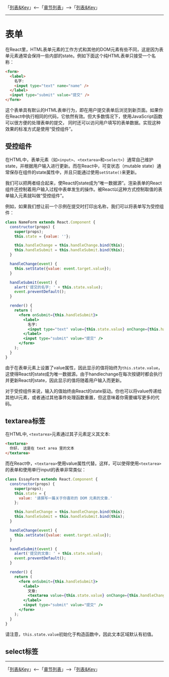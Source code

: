 「[列表&Key](./07-列表&Key.md)」<--「[章节列表](../React概述.md)」-->「[列表&Key](./09-状态提升.md)」

***

# 表单

在React里，HTML表单元素的工作方式和其他的DOM元素有些不同，这是因为表单元素通常会保持一些内部的state。例如下面这个纯HTML表单只接受一个名称：
```html
<form>
  <label>
    名字:
    <input type="text" name="name" />
  </label>
  <input type="submit" value="提交" />
</form>
```
这个表单具有默认的HTML表单行为，即在用户提交表单后浏览到新页面。如果你在React中执行相同的代码，它依然有效。但大多数情况下，使用JavaScript函数可以很方便的处理表单的提交， 同时还可以访问用户填写的表单数据。实现这种效果的标准方式是使用“受控组件”。

## 受控组件

在HTML中，表单元素（如`<input>`、`<textarea>`和`<select>`）通常自己维护 state，并根据用户输入进行更新。而在React中，可变状态（mutable state）通常保存在组件的state属性中，并且只能通过使用`setState()`来更新。

我们可以把两者结合起来，使React的state成为“唯一数据源”。渲染表单的React组件还控制着用户输入过程中表单发生的操作。被React以这种方式控制取值的表单输入元素就叫做“受控组件”。

例如，如果我们想让前一个示例在提交时打印出名称，我们可以将表单写为受控组件：
```jsx
class NameForm extends React.Component {
  constructor(props) {
    super(props);
    this.state = {value: ''};

    this.handleChange = this.handleChange.bind(this);
    this.handleSubmit = this.handleSubmit.bind(this);
  }

  handleChange(event) {
    this.setState({value: event.target.value});
  }

  handleSubmit(event) {
    alert('提交的名字: ' + this.state.value);
    event.preventDefault();
  }

  render() {
    return (
      <form onSubmit={this.handleSubmit}>
        <label>
          名字:
          <input type="text" value={this.state.value} onChange={this.handleChange} />
        </label>
        <input type="submit" value="提交" />
      </form>
    );
  }
}
```
由于在表单元素上设置了value属性，因此显示的值将始终为`this.state.value`，这使得React的state成为唯一数据源。由于handlechange在每次按键时都会执行并更新React的state，因此显示的值将随着用户输入而更新。

对于受控组件来说，输入的值始终由React的state驱动。你也可以将value传递给其他UI元素，或者通过其他事件处理函数重置，但这意味着你需要编写更多的代码。

## textarea标签

在HTML中, `<textarea>`元素通过其子元素定义其文本:
```html
<textarea>
  你好， 这是在 text area 里的文本
</textarea>
```
而在React中，`<textarea>`使用value属性代替。这样，可以使得使用`<textarea>`的表单和使用单行input的表单非常类似：
```jsx
class EssayForm extends React.Component {
  constructor(props) {
    super(props);
    this.state = {
      value: '请撰写一篇关于你喜欢的 DOM 元素的文章.'
    };

    this.handleChange = this.handleChange.bind(this);
    this.handleSubmit = this.handleSubmit.bind(this);
  }

  handleChange(event) {
    this.setState({value: event.target.value});
  }

  handleSubmit(event) {
    alert('提交的文章: ' + this.state.value);
    event.preventDefault();
  }

  render() {
    return (
      <form onSubmit={this.handleSubmit}>
        <label>
          文章:
          <textarea value={this.state.value} onChange={this.handleChange} />
        </label>
        <input type="submit" value="提交" />
      </form>
    );
  }
}
```
请注意，`this.state.value`初始化于构造函数中，因此文本区域默认有初值。

## select标签


***

「[列表&Key](./07-列表&Key.md)」<--「[章节列表](../React概述.md)」-->「[列表&Key](./09-状态提升.md)」
